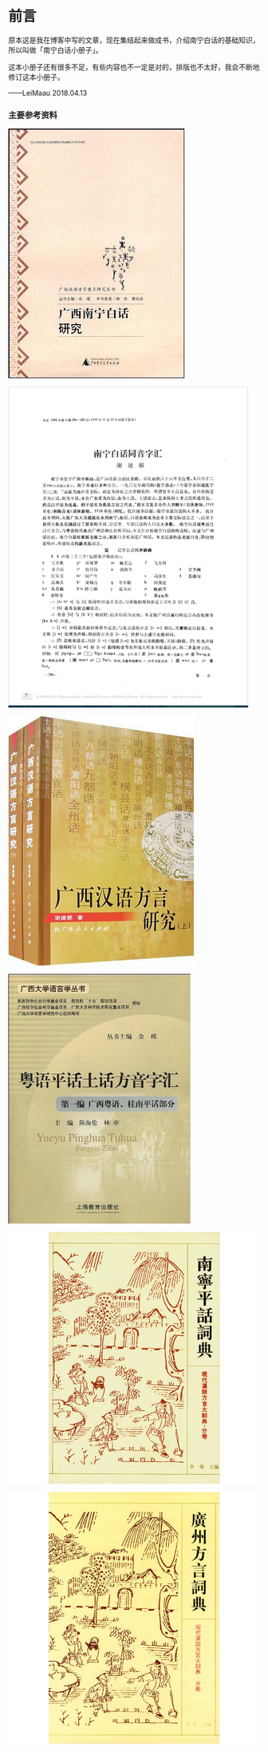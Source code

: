 # 前言

原本这是我在博客中写的文章，现在集结起来做成书，介绍南宁白话的基础知识，所以叫做「南宁白话小册子」。

这本小册子还有很多不足，有些内容也不一定是对的，排版也不太好，我会不断地修订这本小册子。

——LeiMaau 2018.04.13

### 主要参考资料

![林亦、覃凤余《广西南宁白话研究》](/img/readme/import.jpg)

![谢建猷《南宁白话同音字汇》](/img/readme/import2.jpg)

![谢建猷《广西汉语方言研究》](/img/readme/import3.jpg)

![陈海伦、林亦《粤语平话土话方音字汇》](/img/readme/import4.jpg)

![覃远雄、韦树关、卞成林《南宁平话词典》](/img/readme/import5.jpg)

![白宛如《广州方言词典》](/img/readme/import6.jpg)